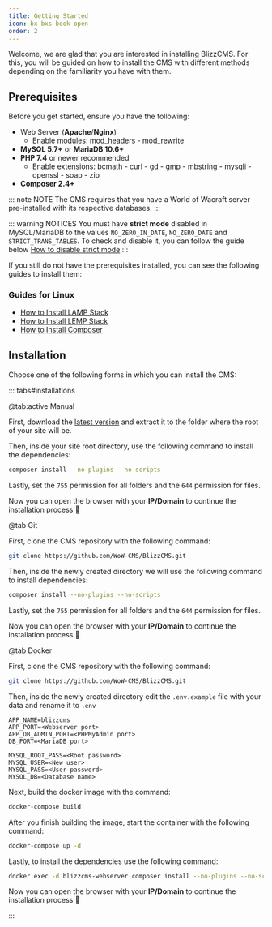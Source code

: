 ```yaml
---
title: Getting Started
icon: bx bxs-book-open
order: 2
---
```


Welcome, we are glad that you are interested in installing BlizzCMS. For this, you will be guided on how to install the CMS with different methods depending on the familiarity you have with them.

## Prerequisites

Before you get started, ensure you have the following:

- Web Server (**Apache**/**Nginx**)
    - Enable modules: mod_headers - mod_rewrite
- **MySQL 5.7+** or **MariaDB 10.6+**
- **PHP 7.4** or newer recommended
    - Enable extensions: bcmath - curl - gd - gmp - mbstring - mysqli - openssl - soap - zip
- **Composer 2.4+**

::: note NOTE
The CMS requires that you have a World of Wacraft server pre-installed with its respective databases.
:::

::: warning NOTICES
You must have **strict mode** disabled in MySQL/MariaDB to the values `NO_ZERO_IN_DATE`, `NO_ZERO_DATE` and `STRICT_TRANS_TABLES`. To check and disable it, you can follow the guide below [How to disable strict mode](../blizzcms/guides/database/disable-strict-mode.md)
:::

If you still do not have the prerequisites installed, you can see the following guides to install them:

### Guides for Linux

- [How to Install LAMP Stack](../blizzcms/guides/linux/lamp-stack.md)
- [How to Install LEMP Stack](../blizzcms/guides/linux/lemp-stack.md)
- [How to Install Composer](../blizzcms/guides/linux/composer.md)

## Installation

Choose one of the following forms in which you can install the CMS:

::: tabs#installations

@tab:active Manual

First, download the [latest version](https://github.com/WoW-CMS/BlizzCMS/releases) and extract it to the folder where the root of your site will be.

Then, inside your site root directory, use the following command to install the dependencies:

```bash
composer install --no-plugins --no-scripts
```

Lastly, set the `755` permission for all folders and the `644` permission for files.

Now you can open the browser with your **IP/Domain** to continue the installation process :tada:

@tab Git

First, clone the CMS repository with the following command:

```bash
git clone https://github.com/WoW-CMS/BlizzCMS.git
```

Then, inside the newly created directory we will use the following command to install dependencies:

```bash
composer install --no-plugins --no-scripts
```

Lastly, set the `755` permission for all folders and the `644` permission for files.

Now you can open the browser with your **IP/Domain** to continue the installation process :tada:

@tab Docker

First, clone the CMS repository with the following command:

```bash
git clone https://github.com/WoW-CMS/BlizzCMS.git
```

Then, inside the newly created directory edit the `.env.example` file with your data and rename it to `.env`

```
APP_NAME=blizzcms
APP_PORT=<Webserver port>
APP_DB_ADMIN_PORT=<PHPMyAdmin port>
DB_PORT=<MariaDB port>

MYSQL_ROOT_PASS=<Root password>
MYSQL_USER=<New user>
MYSQL_PASS=<User password>
MYSQL_DB=<Database name>
```

Next, build the docker image with the command:

```bash
docker-compose build
```

After you finish building the image, start the container with the following command:

```bash
docker-compose up -d
```

Lastly, to install the dependencies use the following command:

```bash
docker exec -d blizzcms-webserver composer install --no-plugins --no-scripts --no-interaction --no-progress
```

Now you can open the browser with your **IP/Domain** to continue the installation process :tada:

:::

